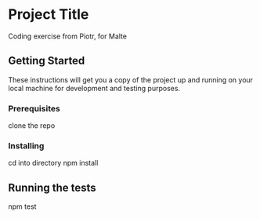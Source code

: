 # Project Title

Coding exercise from Piotr, for Malte

## Getting Started

These instructions will get you a copy of the project up and running on your local machine for development and testing purposes. 

### Prerequisites

clone the repo

### Installing

cd into directory
npm install

## Running the tests
npm test